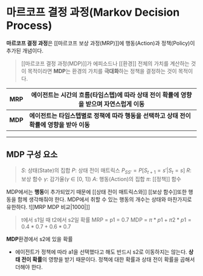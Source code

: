 # 마르코프 결정 과정(Markov Decision Process)
**마르코프 결정 과정**은 [[마르코프 보상 과정(MRP)]]에 행동(Action)과 정책(Policy)이 추가된 개념이다.
> [[마르코프 결정 과정(MDP)]]가 에피소드나 [[환경]] 전체의 가치를 계산하는 것이 목적이라면 **MDP**는 환경의 가치를 **극대화**하는 정책을 결정하는 것이 목적이다.

|MRP|에이전트는 시간의 흐름(타임스텝)에 따라 상태 전이 확률에 영향을 받으며 자연스럽게 이동|
|---|---|
|**MDP**|**에이전트는 타임스텝별로 정책에 따라 행동을 선택하고 상태 전이 확률에 영향을 받아 이동**|

---
## MDP 구성 요소

>$S$: 상태(State)의 집합
>$P$: 상태 전이 매트릭스
>$P_{SS'} = P[S_{t+1} = s' | S_t = s]$
>$R$: 보상 함수
>$\gamma$: 감가율($\gamma$ $\in$ [0, 1])
>$A$: 행동(Action)의 집합
>$\pi$: [[정책]] 함수

MDP에서는 **행동**이 추가되었기 때문에 [[상태 전이 매트릭스와]] [[보상 함수]]또한 행동을 함께 생각해줘야 한다. MDP에서 취할 수 있는 행동의 개수는 상태와 마찬가지로 유한하다.
![[MRP MDP 비교|1000|]]
> t에서 s1일 때 t2에서 s2일 확률
> MRP = p1 = 0.7
> MDP = $\pi*p1 + \pi2*p1 = 0.4*0.7 + 0.6*0.7$

**MDP**환경에서 s2에 있을 확률
- 에이전트가 정책에 따라 a1을 선택했다고 해도 반드시 s2로 이동하지는 않는다. **상태 전이 확률**의 영향을 받기 때문이다. 정책에 대한 확률과 상태 전이 확률을 곱해서 더해야 한다.
